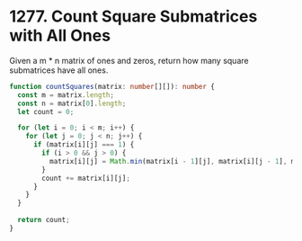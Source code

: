 # 1277. Count Square Submatrices with All Ones

Given a m * n matrix of ones and zeros, return how many square submatrices have all ones.

```ts
function countSquares(matrix: number[][]): number {
  const m = matrix.length;
  const n = matrix[0].length;
  let count = 0;

  for (let i = 0; i < m; i++) {
    for (let j = 0; j < n; j++) {
      if (matrix[i][j] === 1) {
        if (i > 0 && j > 0) {
          matrix[i][j] = Math.min(matrix[i - 1][j], matrix[i][j - 1], matrix[i - 1][j - 1]) + 1;
        }
        count += matrix[i][j];
      }
    }
  }
  
  return count;
}
```
